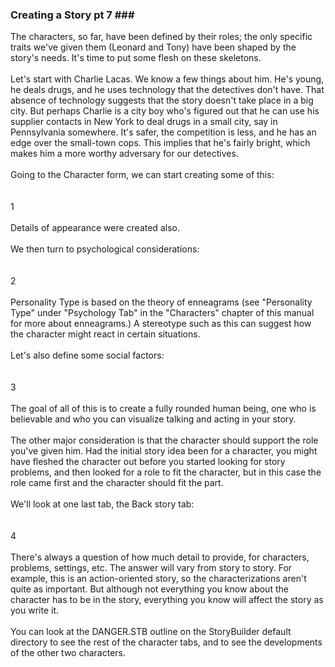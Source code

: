 ### Creating a Story pt 7 ### <br/>
The characters, so far, have been defined by their roles; the only specific traits we've given them (Leonard and Tony) have been shaped by the story's needs.  It's time to put some flesh on these skeletons. <br/>
 <br/>
Let's start with Charlie Lacas.  We know a few things about him.  He's young, he deals drugs, and he uses technology that the detectives don't have.  That absence of technology suggests that the story doesn't take place in a big city.  But perhaps Charlie is a city boy who's figured out that he can use his supplier contacts in New York to deal drugs in a small city, say in Pennsylvania somewhere.   It's safer, the competition is less, and he has an edge over the small-town cops.   This implies that he's fairly bright, which makes him a more worthy adversary for our detectives. <br/>
 <br/>
Going to the Character form, we can start creating some of this: <br/>
 <br/>
 <br/>
1 <br/>
 <br/>
Details of appearance were created also. <br/>
 <br/>
We then turn to psychological considerations: <br/>
 <br/>
 <br/>
2 <br/>
 <br/>
Personality Type  is based on the theory of enneagrams (see "Personality Type" under "Psychology Tab" in the "Characters" chapter  of this manual for more about enneagrams.)   A stereotype such as this can suggest how the character might react in certain situations.   <br/>
 <br/>
Let's also define some social factors: <br/>
 <br/>
 <br/>
3 <br/>
 <br/>
The goal of all of this is to create a fully rounded human being, one who is believable and who you can visualize talking and acting in your story.  <br/>
 <br/>
The other major consideration is that the character should support the role you've given him.  Had the initial story idea been for a character, you might have fleshed the character out before you started looking for story problems, and then looked for a role to fit the character, but in this case the role came first and the character should fit the part. <br/>
 <br/>
We'll look at one last tab, the Back story tab: <br/>
 <br/>
 <br/>
4 <br/>
 <br/>
There's always a question of how much detail to provide, for characters, problems, settings, etc.  The answer will vary from story to story.  For example, this is an action-oriented story, so the characterizations aren't quite as important.  But although not everything you know about the character has to be in the story, everything you know will affect the story as you write it.   <br/>
 <br/>
You can look at the DANGER.STB outline on the StoryBuilder default directory to see the rest of the character tabs, and to see the developments of the other two characters. <br/>
 <br/>
